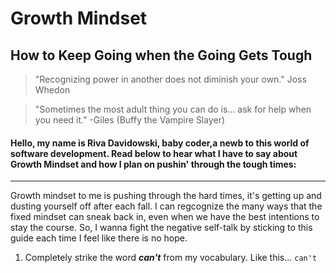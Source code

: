 #  **Growth Mindset**
## How to Keep Going when the Going Gets Tough

>"Recognizing power in another does not diminish your own."  Joss Whedon

>"Sometimes the most adult thing you can do is... ask for help when you need it." -Giles (Buffy the Vampire Slayer)

#### Hello, my name is Riva Davidowski, baby coder,a newb to this world of software development. Read below to hear what I have to say about Growth Mindset and how I plan on pushin' through the tough times:

------

Growth mindset to me is pushing through the hard times, it's getting up and dusting yourself off after each fall. I can regcognize the many ways that the fixed mindset can sneak back in, even when we have the best intentions to stay the course. So, I wanna fight the negative self-talk by sticking to this guide each time I feel like there is no hope.


1. Completely strike the word ***can't*** from my vocabulary. Like this... ``can't``

